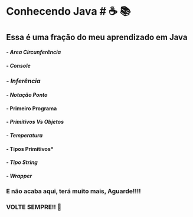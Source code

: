 # Conhecendo   Java # :coffee: :books:

## Essa é uma fração do meu aprendizado em Java ##



#### - *Area Circunferência* ####  

#### - *Console* ####

 ### - *Inferência*  ###

#### - *Notação Ponto* ####

#### - Primeiro Programa ####

 #### - *Primitivos Vs Objetos*  ####

#### - *Temperatura* ####

#### - Tipos Primitivos* ####

#### - *Tipo String* ####

#### - *Wrapper* ####



### E não acaba aqui, terá muito mais, Aguarde!!!!

### VOLTE SEMPRE!! :wave: 


